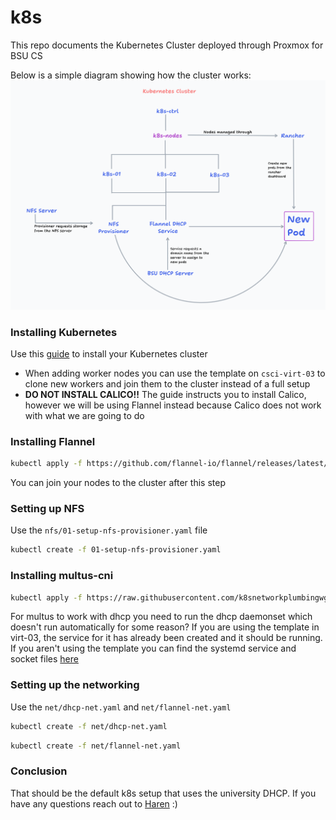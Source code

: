# k8s
This repo documents the Kubernetes Cluster deployed through Proxmox for BSU CS

Below is a simple diagram showing how the cluster works:
![diagram](https://github.com/bsucsadmin/k8s/blob/main/docs/diagram.png?raw=true)
### Installing Kubernetes
Use this [guide](https://www.cherryservers.com/blog/install-kubernetes-ubuntu) to install your Kubernetes cluster
- When adding worker nodes you can use the template on `csci-virt-03` to clone new workers and join them to the cluster instead of a full setup
- **DO NOT INSTALL CALICO!!** The guide instructs you to install Calico, however we will be using Flannel instead because Calico does not work with what we are going to do

### Installing Flannel
```bash
kubectl apply -f https://github.com/flannel-io/flannel/releases/latest/download/kube-flannel.yml
```
You can join your nodes to the cluster after this step

### Setting up NFS
Use the `nfs/01-setup-nfs-provisioner.yaml` file
```bash
kubectl create -f 01-setup-nfs-provisioner.yaml
```

### Installing multus-cni
```bash
kubectl apply -f https://raw.githubusercontent.com/k8snetworkplumbingwg/multus-cni/master/deployments/multus-daemonset-thick.yml
```
For multus to work with dhcp you need to run the dhcp daemonset which doesn't run automatically for some reason? If you are using the template in virt-03, the service for it has already been created and it should be running. If you aren't using the template you can find the systemd service and socket files [here](https://github.com/containernetworking/plugins/tree/main/plugins/ipam/dhcp/systemd)

### Setting up the networking
Use the `net/dhcp-net.yaml` and `net/flannel-net.yaml`
```bash
kubectl create -f net/dhcp-net.yaml
```
```bash
kubectl create -f net/flannel-net.yaml
```

### Conclusion
That should be the default k8s setup that uses the university DHCP. If you have any questions reach out to [Haren](mailto:haren.eshwaran@bsu.edu) :)
